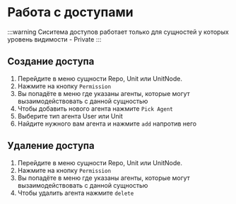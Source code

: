 # Работа с доступами

:::warning
Cиситема доступов работает только для сущностей у которых уровень видимости - Private
:::

## Создание доступа

1. Перейдите в меню сущности Repo, Unit или UnitNode.
1. Нажмите на кнопку `Permission`
1. Вы попадёте в меню где указаны агенты, которые могут вызаимодействовать с данной сущностью
1. Чтобы добавить нового агента нажмите `Pick Agent`
1. Выберите тип агента User или Unit
1. Найдите нужного вам агента и нажмите `add` напротив него

## Удаление доступа

1. Перейдите в меню сущности Repo, Unit или UnitNode.
1. Нажмите на кнопку `Permission`
1. Вы попадёте в меню где указаны агенты, которые могут вызаимодействовать с данной сущностью
1. Чтобы удалить агента нажмите `delete`
